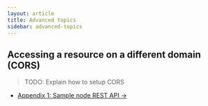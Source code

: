 ```yaml
---
layout: article
title: Advanced topics
sidebar: advanced-topics
---
```


## Accessing a resource on a different domain (CORS)

> TODO: Explain how to setup CORS

<nav>
  <ul class="pager">
    <li class="next"><a href="/appendix-1-sample-node-rest-api">Appendix 1: Sample node REST API <span aria-hidden="true">&rarr;</span></a></li>
  </ul>
</nav>